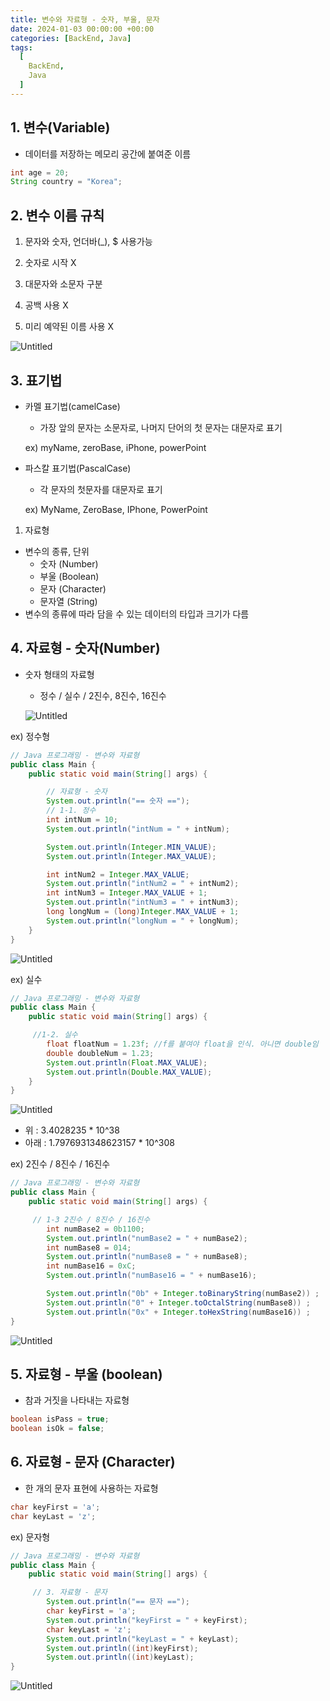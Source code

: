 ```yaml
---
title: 변수와 자료형 - 숫자, 부울, 문자
date: 2024-01-03 00:00:00 +00:00
categories: [BackEnd, Java]
tags:
  [
    BackEnd,
    Java
  ]
---
```


## 1. 변수(Variable)

- 데이터를 저장하는 메모리 공간에 붙여준 이름

```java
int age = 20;
String country = "Korea";
```

## 2. 변수 이름 규칙

1) 문자와 숫자, 언더바(_), $ 사용가능

2) 숫자로 시작 X

3) 대문자와 소문자 구분 

4) 공백 사용 X 

5) 미리 예약된 이름 사용 X 

![Untitled](https://prod-files-secure.s3.us-west-2.amazonaws.com/97f8f071-477d-4db3-a9c0-4dad109b848c/c3c39adf-9bd7-4e98-9476-5bf2adc256a0/Untitled.png)

## 3. 표기법

- 카멜 표기법(camelCase)
    - 가장 앞의 문자는 소문자로, 나머지 단어의 첫 문자는 대문자로 표기
    
    ex) myName, zeroBase, iPhone, powerPoint
    
- 파스칼 표기법(PascalCase)
    - 각 문자의 첫문자를 대문자로 표기
    
    ex) MyName, ZeroBase, IPhone, PowerPoint
    

1. 자료형
- 변수의 종류, 단위
    - 숫자 (Number)
    - 부울 (Boolean)
    - 문자 (Character)
    - 문자열 (String)
- 변수의 종류에 따라 담을 수 있는 데이터의 타입과 크기가 다름

## 4. 자료형 - 숫자(Number)

- 숫자 형태의 자료형
    - 정수 / 실수 / 2진수, 8진수, 16진수
    
    ![Untitled](https://prod-files-secure.s3.us-west-2.amazonaws.com/97f8f071-477d-4db3-a9c0-4dad109b848c/cdba52cd-6b50-4c36-a0dd-8412d8098d34/Untitled.png)
    

ex) 정수형

```java
// Java 프로그래밍 - 변수와 자료형
public class Main {
    public static void main(String[] args) {

        // 자료형 - 숫자
        System.out.println("== 숫자 ==");
        // 1-1. 정수
        int intNum = 10;
        System.out.println("intNum = " + intNum);

        System.out.println(Integer.MIN_VALUE);
        System.out.println(Integer.MAX_VALUE);

        int intNum2 = Integer.MAX_VALUE;
        System.out.println("intNum2 = " + intNum2);
        int intNum3 = Integer.MAX_VALUE + 1;
        System.out.println("intNum3 = " + intNum3);
        long longNum = (long)Integer.MAX_VALUE + 1;
        System.out.println("longNum = " + longNum);
    }
}
```

![Untitled](https://prod-files-secure.s3.us-west-2.amazonaws.com/97f8f071-477d-4db3-a9c0-4dad109b848c/9fe560c3-6bd0-4078-93ab-16fccd5371db/Untitled.png)

ex) 실수

```java
// Java 프로그래밍 - 변수와 자료형
public class Main {
    public static void main(String[] args) {

     //1-2. 실수
        float floatNum = 1.23f; //f를 붙여야 float을 인식. 아니면 double임
        double doubleNum = 1.23;
        System.out.println(Float.MAX_VALUE);
        System.out.println(Double.MAX_VALUE);
    }
}
```

![Untitled](https://prod-files-secure.s3.us-west-2.amazonaws.com/97f8f071-477d-4db3-a9c0-4dad109b848c/f63fe488-36bc-4836-9628-bcfb0a76d29a/Untitled.png)

- 위 : 3.4028235 * 10^38
- 아래 : 1.7976931348623157 * 10^308

ex) 2진수 / 8진수 / 16진수

```java
// Java 프로그래밍 - 변수와 자료형
public class Main {
    public static void main(String[] args) {

     // 1-3 2진수 / 8진수 / 16진수
        int numBase2 = 0b1100;
        System.out.println("numBase2 = " + numBase2);
        int numBase8 = 014;
        System.out.println("numBase8 = " + numBase8);
        int numBase16 = 0xC;
        System.out.println("numBase16 = " + numBase16);

        System.out.println("0b" + Integer.toBinaryString(numBase2)) ;
        System.out.println("0" + Integer.toOctalString(numBase8)) ;
        System.out.println("0x" + Integer.toHexString(numBase16)) ;
}
```

![Untitled](https://prod-files-secure.s3.us-west-2.amazonaws.com/97f8f071-477d-4db3-a9c0-4dad109b848c/0c36413d-a08d-44b0-8760-6d4fcd530520/Untitled.png)

## 5. 자료형 - 부울 (boolean)

- 참과 거짓을 나타내는 자료형

```java
boolean isPass = true;
boolean isOk = false;
```

## 6. 자료형 - 문자 (Character)

- 한 개의 문자 표현에 사용하는 자료형

```java
char keyFirst = 'a';
char keyLast = 'z';
```

ex) 문자형

```java
// Java 프로그래밍 - 변수와 자료형
public class Main {
    public static void main(String[] args) {

     // 3. 자료형 - 문자
        System.out.println("== 문자 ==");
        char keyFirst = 'a';
        System.out.println("keyFirst = " + keyFirst);
        char keyLast = 'z';
        System.out.println("keyLast = " + keyLast);
        System.out.println((int)keyFirst);
        System.out.println((int)keyLast);
}
```

![Untitled](https://prod-files-secure.s3.us-west-2.amazonaws.com/97f8f071-477d-4db3-a9c0-4dad109b848c/78666338-2c1b-43f0-a47f-04a1c9d36f24/Untitled.png)
